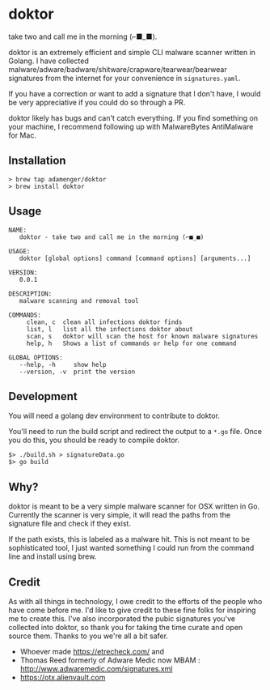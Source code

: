 # doktor

take two and call me in the morning (⌐■_■).

doktor is an extremely efficient and simple CLI malware scanner written in Golang. I have collected malware/adware/badware/shitware/crapware/tearwear/bearwear signatures from the internet for your convenience in `signatures.yaml`. 

If you have a correction or want to add a signature that I don't have, I would be very appreciative if you could do so through a PR.

doktor likely has bugs and can't catch everything. If you find something on your machine, I recommend following up with MalwareBytes AntiMalware for Mac.

## Installation 
```
> brew tap adamenger/doktor
> brew install doktor
```

## Usage
```
NAME:
   doktor - take two and call me in the morning (⌐■_■)

USAGE:
   doktor [global options] command [command options] [arguments...]

VERSION:
   0.0.1

DESCRIPTION:
   malware scanning and removal tool

COMMANDS:
     clean, c  clean all infections doktor finds
     list, l   list all the infections doktor about
     scan, s   doktor will scan the host for known malware signatures
     help, h   Shows a list of commands or help for one command

GLOBAL OPTIONS:
   --help, -h     show help
   --version, -v  print the version
```

## Development

You will need a golang dev environment to contribute to doktor.

You'll need to run the build script and redirect the output to a `*.go` file. Once you do this, you should be ready to compile doktor.

```
$> ./build.sh > signatureData.go
$> go build
```


## Why?

doktor is meant to be a very simple malware scanner for OSX written in Go. Currently the scanner is very simple, it will read the paths from the signature file and check if they exist.

If the path exists, this is labeled as a malware hit. This is not meant to be sophisticated tool, I just wanted something I could run from the command line and install using brew.

## Credit
As with all things in technology, I owe credit to the efforts of the people who have come before me. I'd like to give credit to these fine folks for inspiring me to create this. I've also incorporated the pubic signatures you've collected into doktor, so thank you for taking the time curate and open source them. Thanks to you we're all a bit safer.

* Whoever made https://etrecheck.com/ and
* Thomas Reed formerly of Adware Medic now MBAM : http://www.adwaremedic.com/signatures.xml
* https://otx.alienvault.com
